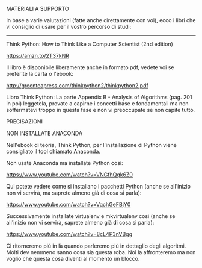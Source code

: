 MATERIALI A SUPPORTO


In base a varie valutazioni (fatte anche direttamente con voi), ecco i libri che vi consiglio di usare per il vostro percorso di studi:



---------------------------------------------

Think Python: How to Think Like a Computer Scientist (2nd edition)

https://amzn.to/2T37kNR

Il libro è disponibile liberamente anche in formato pdf, vedete voi se preferite la carta o l'ebook:

http://greenteapress.com/thinkpython2/thinkpython2.pdf



Libro Think Python: 
La parte Appendix B - Analysis of Algorithms (pag. 201 in poi) leggetela, provate a capirne i concetti base e fondamentali ma non soffermatevi troppo in questa fase e non vi preoccupate se non capite tutto.



PRECISAZIONI

NON INSTALLATE ANACONDA

Nell'ebook di teoria, Think Python, per l'installazione di Python viene consigliato il tool chiamato Anaconda.

Non usate Anaconda ma installate Python così:

https://www.youtube.com/watch?v=VNGfhQqk6Z0



Qui potete vedere come si installano i pacchetti Python (anche se all'inizio non vi servirà, ma saprete almeno già di cosa si parla):

https://www.youtube.com/watch?v=VqchGeFBjY0



Successivamente installate virtualenv e mkvirtualenv così (anche se all'inizio non vi servirà, saprete almeno già di cosa si parla):

https://www.youtube.com/watch?v=8cL4P3nVBgg



Ci ritorneremo più in là quando parleremo più in dettaglio degli algoritmi. 
Molti dev nemmeno sanno cosa sia questa roba. Noi la affronteremo ma non voglio che questa cosa diventi al momento un blocco.
